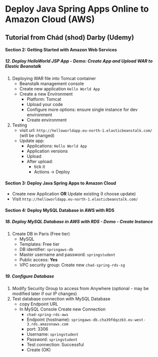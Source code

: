 # Deploy Java Spring Apps Online to Amazon Cloud (AWS)

## Tutorial from Chád (shod) Darby (Udemy)

####  Section 2: Getting Started with Amazon Web Services

#####  12. Deploy HelloWorld JSP App - Demo: Create App and Upload WAR to Elastic Beanstalk

1.  Deploying WAR file into Tomcat container
    -  Beanstalk management console
    -  Create new application `Hello World App`
    -  Create a new Environment
        -  Platform: Tomcat
        -  Upload your code
        -  Configure more options: ensure single instance for dev environment
        -  Create environment
2.  Testing
    -  visit url: `http://helloworldapp.eu-north-1.elasticbeanstalk.com/` (will be changed)
    -  Update app:
        -  Applications: `Hello World App`
        -  Application versions
        -  Upload
        -  After upload:
            -  tick it
            -  Actions -> Deploy 

####  Section 3: Deploy Java Spring Apps to Amazon Cloud

-  Create new Application **OR** Update existing (I choose update)
-  Visit `http://helloworldapp.eu-north-1.elasticbeanstalk.com/`

####  Section 4: Deploy MySQL Database in AWS with RDS

#####  18. Deploy MySQL Database in AWS with RDS - Demo - Create Instance

1.  Create DB in Paris (Free tier)
    -  MySQL
    -  Templates:  Free tier
    -  DB identifier: `springaws-db`
    -  Master username and password: `springstudent`
    -  Public access: **Yes**
    -  VPC security group: Create new `chad-spring-rds-sg`

#####  19. Configure Database 

1.  Modify Security Group to access from Anywhere (optional - may be modified later if our IP changes)
2.  Test database connection with MySQL Database
    -  copy Endpoint URL
    -  In MySQL Console Create new Connection
        -  `chad-spring-rds-aws`
        -  Endpoint (hostname): `springaws-db.cha39fdqzzb3.eu-west-3.rds.amazonaws.com`
        -  port: 3306
        -  Username: `springstudent`
        -  Password: `springstudent`
        -  Test connection: Successful
        -  Create (OK)            
        